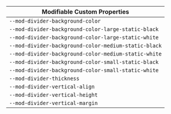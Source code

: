 | Modifiable Custom Properties |
| --- |
| `--mod-divider-background-color` |
| `--mod-divider-background-color-large-static-black` |
| `--mod-divider-background-color-large-static-white` |
| `--mod-divider-background-color-medium-static-black` |
| `--mod-divider-background-color-medium-static-white` |
| `--mod-divider-background-color-small-static-black` |
| `--mod-divider-background-color-small-static-white` |
| `--mod-divider-thickness` |
| `--mod-divider-vertical-align` |
| `--mod-divider-vertical-height` |
| `--mod-divider-vertical-margin` |